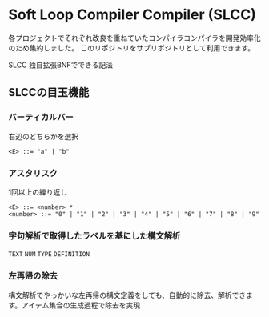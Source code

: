 # Soft Loop Compiler Compiler (SLCC)

各プロジェクトでそれぞれ改良を重ねていたコンパイラコンパイラを開発効率化のため集約しました。
このリポジトリをサブリポジトリとして利用できます。

SLCC 独自拡張BNFでできる記法

## SLCCの目玉機能

### バーティカルバー
右辺のどちらかを選択

`<E> ::= "a" | "b"`

### アスタリスク
1回以上の繰り返し

`<E> ::= <number> * ` </br>
`<number> ::= "0" | "1" | "2" | "3" | "4" | "5" | "6" | "7" | "8" | "9"`

### 字句解析で取得したラベルを基にした構文解析
`TEXT` `NUM` `TYPE` `DEFINITION`

### 左再帰の除去
構文解析でやっかいな左再帰の構文定義をしても、自動的に除去、解析できます。アイテム集合の生成過程で除去を実現

